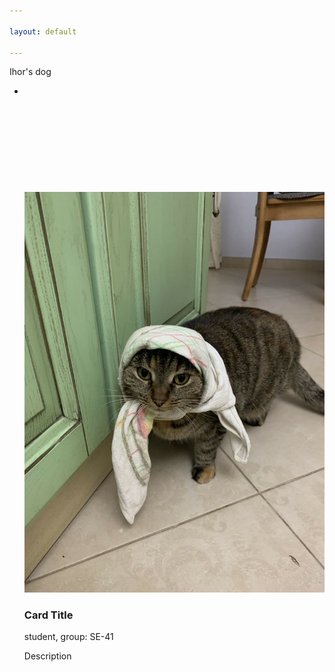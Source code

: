 ```yaml
---

layout: default

---
```


Ihor's dog
<html>
<div class ="content">
    <ul class="cards">
        <li>
<a class="card" style="width: fit-content; ">
    <img src="assets/images/dog1.png" class="card_image" alt="" />
    <div class="card__overlay">
      <div class="card__header">
        <svg class="card__arc" xmlns="http://www.w3.org/2000/svg"><path /></svg>                     
        <img class="card__thumb" src="assets/images/img5.png" alt="" />
        <div class="card__header-text">
          <h3 class="card__title">Card Title</h3>            
          <span class="card__status">student, group: SE-41</span>
        </div>
      </div>
      <p class="card__description"> Description</p>
    </div>
  </a>  
  </li>
  </ul>
  </div>
  </html>
